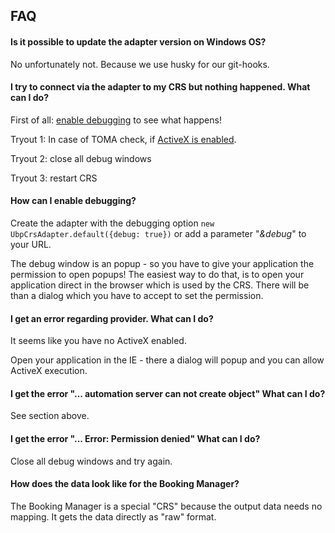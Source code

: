 ## FAQ

#### Is it possible to update the adapter version on Windows OS?

No unfortunately not. Because we use husky for our git-hooks.


#### I try to connect via the adapter to my CRS but nothing happened. What can I do?

First of all: [enable debugging](#how-can-i-enable-debugging) to see what happens! 

Tryout 1: In case of TOMA check, if [ActiveX is enabled](#i-get-an-error-regarding-provider-what-can-i-do).

Tryout 2: close all debug windows

Tryout 3: restart CRS


#### How can I enable debugging?

Create the adapter with the debugging option `new UbpCrsAdapter.default({debug: true})` 
or add a parameter "_&debug_" to your URL.

The debug window is an popup - so you have to give your application the permission to open popups!
The easiest way to do that, is to open your application direct in the browser which is used by the CRS.
There will be than a dialog which you have to accept to set the permission.


#### I get an error regarding provider. What can I do?

It seems like you have no ActiveX enabled.

Open your application in the IE - there a dialog will popup and you can allow ActiveX execution.


#### I get the error "... automation server can not create object" What can I do?

See section above.


#### I get the error "... Error: Permission denied" What can I do?

Close all debug windows and try again.


#### How does the data look like for the Booking Manager?

The Booking Manager is a special "CRS" because the output data needs no mapping. 
It gets the data directly as "raw" format.
